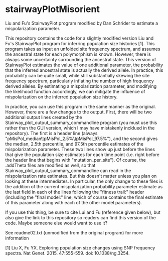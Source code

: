 # stairwayPlotMisorient
Liu and Fu's StairwayPlot program modified by Dan Schrider to estimate a mispolarization parameter.

This repository contains the code for a slightly modified version Liu and Fu's StairwayPlot program for inferring population size histories [1]. This program takes as input an unfolded site frequency spectrum, and assumes the ancestral state for each polymorphism is known. However, there is always some uncertainty surrounding the ancestral state. This version of StairwayPlot estimates the value of one additional parameter, the probability that the inferred ancestral state is actually the derived allele. In practice, this probability can be quite small, while still substantially skewing the site frequency spectrum, particularly inflating the number of high frequency derived alleles. By estimating a mispolarization parameter, and modifying the likelihood function accordingly, we can mitigate the influence of mispolarization on the inferred population size history.

In practice, you can use this program in the same manner as the original. However, there are a few changes to the output. First, there will be two additional output lines created by the Stairway_plot_output_summary_commandline program (you must use this rather than the GUI version, which I may have mistakenly incldued in the repository). The first is a header line (always "pMisPol_median\tpMisPol_2.5%\tpMisPol_97.5%"), and the second gives the median, 2.5th percentile, and 97.5th percentile estimates of the mispolarization parameter. These two lines show up just before the lines that give the population size estimates for each time point (i.e. right before the header line that begins with "mutation_per_site"). Of course, the .addTheta files are modified as well, so that Stairway_plot_output_summary_commandline can read in the mispolarization rate estimates. But this doesn't matter unless you plan on looking at these intermediates. In particular, the only change to these files is the addition of the current mispolarization probability parameter estimate as the last field in each of the lines following the "fitness trail:" header (including the "final model:" line, which of course contains the final estimate of this parameter along with each of the other model parameters).

If you use this thing, be sure to cite Lui and Fu (reference given below), but also give the link to this repository so readers can find this version of the code. Maybe someone else would want to use it?

See readme02.txt (unmodified from the original program) for more information

[1] Liu X, Fu YX. Exploring population size changes using SNP frequency spectra. Nat Genet. 2015. 47:555-559. doi: 10.1038/ng.3254.
